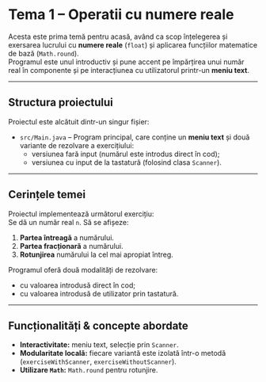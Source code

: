 # Tema 1 – Operatii cu numere reale

Acesta este prima temă pentru acasă, având ca scop înțelegerea și exersarea lucrului cu **numere reale** (`float`) și aplicarea funcțiilor matematice de bază (`Math.round`).
<br/>
Programul este unul introductiv și pune accent pe împărțirea unui număr real în componente și pe interacțiunea cu utilizatorul printr-un **meniu text**.

---

## Structura proiectului

Proiectul este alcătuit dintr-un singur fișier:

- `src/Main.java` – Program principal, care conține un **meniu text** și două variante de rezolvare a exercițiului:
  - versiunea fară input (numărul este introdus direct în cod);
  - versiunea cu input de la tastatură (folosind clasa `Scanner`).

---

## Cerințele temei

Proiectul implementează următorul exercițiu:
<br/>
Se dă un număr real `n`. Să se afișeze:
1. **Partea întreagă** a numărului.  
2. **Partea fracționară** a numărului.  
3. **Rotunjirea** numărului la cel mai apropiat întreg.  

Programul oferă două modalități de rezolvare:
- cu valoarea introdusă direct în cod;
- cu valoarea introdusă de utilizator prin tastatură.

---

## Funcționalități & concepte abordate

- **Interactivitate:** meniu text, selecție prin `Scanner`.  
- **Modularitate locală:** fiecare variantă este izolată într-o metodă (`exerciseWithScanner`, `exerciseWithoutScanner`).  
- **Utilizare `Math`:** `Math.round` pentru rotunjire.  
